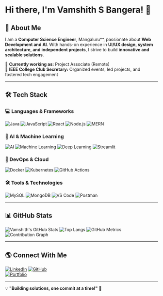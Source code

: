 # Hi there, I'm Vamshith S Bangera! 👋

## 🚀 About Me

I am a **Computer Science Engineer**, Mangaluru**, passionate about **Web Development and AI**. With hands-on experience in **UI/UX design, system architecture, and independent projects**, I strive to build **innovative and scalable solutions**.

🔹 **Currently working as:** Project Associate (Remote)  
🔹 **IEEE College Club Secretary:** Organized events, led projects, and fostered tech engagement  

---

## 🛠️ Tech Stack

### 💻 Languages & Frameworks
![Java](https://img.shields.io/badge/Java-ED8B00?style=for-the-badge&logo=openjdk&logoColor=white)
![JavaScript](https://img.shields.io/badge/JavaScript-F7DF1E?style=for-the-badge&logo=javascript&logoColor=black)
![React](https://img.shields.io/badge/React-61DAFB?style=for-the-badge&logo=react&logoColor=black)
![Node.js](https://img.shields.io/badge/Node.js-339933?style=for-the-badge&logo=node-dot-js&logoColor=white)
![MERN](https://img.shields.io/badge/MERN-000000?style=for-the-badge&logo=mongodb&logoColor=white)

### 🤖 AI & Machine Learning
![AI](https://img.shields.io/badge/Artificial%20Intelligence-FF6F00?style=for-the-badge&logo=ai&logoColor=white)
![Machine Learning](https://img.shields.io/badge/Machine%20Learning-FF4081?style=for-the-badge&logo=scikitlearn&logoColor=white)
![Deep Learning](https://img.shields.io/badge/Deep%20Learning-8E44AD?style=for-the-badge&logo=pytorch&logoColor=white)
![Streamlit](https://img.shields.io/badge/Streamlit-FF4B4B?style=for-the-badge&logo=streamlit&logoColor=white)

### 📡 DevOps & Cloud
![Docker](https://img.shields.io/badge/Docker-2496ED?style=for-the-badge&logo=docker&logoColor=white)
![Kubernetes](https://img.shields.io/badge/Kubernetes-326CE5?style=for-the-badge&logo=kubernetes&logoColor=white)
![GitHub Actions](https://img.shields.io/badge/GitHub%20Actions-2088FF?style=for-the-badge&logo=github-actions&logoColor=white)

### 🛠️ Tools & Technologies
![MySQL](https://img.shields.io/badge/MySQL-4479A1?style=for-the-badge&logo=mysql&logoColor=white)
![MongoDB](https://img.shields.io/badge/MongoDB-47A248?style=for-the-badge&logo=mongodb&logoColor=white)
![VS Code](https://img.shields.io/badge/VS%20Code-007ACC?style=for-the-badge&logo=visual-studio-code&logoColor=white)
![Postman](https://img.shields.io/badge/Postman-FF6C37?style=for-the-badge&logo=postman&logoColor=white)

---

## 📊 GitHub Stats

![Vamshith's GitHub Stats](https://github-readme-stats.vercel.app/api?username=vam-luffy&show_icons=true&theme=radical)
![Top Langs](https://github-readme-stats.vercel.app/api/top-langs/?username=vam-luffy&layout=compact&theme=radical)
![GitHub Metrics](https://github-profile-summary-cards.vercel.app/api/cards/profile-details?username=vam-luffy&theme=radical)
![Contribution Graph](https://github-readme-activity-graph.vercel.app/graph?username=vam-luffy&theme=react-dark)

---

## 🌎 Connect With Me
[![LinkedIn](https://img.shields.io/badge/LinkedIn-0077B5?style=for-the-badge&logo=linkedin&logoColor=white)](https://www.linkedin.com/in/vamshith-s-bangera-22b4522a3)
[![GitHub](https://img.shields.io/badge/GitHub-181717?style=for-the-badge&logo=github&logoColor=white)](https://github.com/vam-luffy)  
[![Portfolio](https://img.shields.io/badge/Portfolio-000000?style=for-the-badge&logo=firefox&logoColor=white)](https://waanderlust.onrender.com/)

---

💡 **"Building solutions, one commit at a time!"** 🚀
